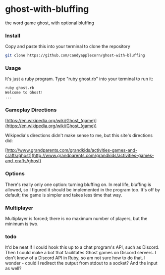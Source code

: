 # ghost-with-bluffing
the word game ghost, with optional bluffing

### Install
Copy and paste this into your terminal to clone the repository
```bash
git clone https://github.com/candyapplecorn/ghost-with-bluffing
```

### Usage
It's just a ruby program. Type "ruby ghost.rb" into your terminal to run it:
```bash
ruby ghost.rb
Welcome to Ghost!
...
```

### Gameplay Directions

[https://en.wikipedia.org/wiki/Ghost_(game)](https://en.wikipedia.org/wiki/Ghost_(game))

Wikipedia's directions didn't make sense to me, but this site's directions did:

[http://www.grandparents.com/grandkids/activities-games-and-crafts/ghost](http://www.grandparents.com/grandkids/activities-games-and-crafts/ghost)

### Options
There's really only one option: turning bluffing on. In real life, bluffing is allowed, so I figured it should be implemented in the program too. It's off by default; the game is simpler and takes less time that way.

### Multiplayer
Multiplayer is forced; there is no maximum number of players, but the minimum is two.

### todo
It'd be neat if I could hook this up to a chat program's API, such as Discord. Then I could make a bot that facilitates Ghost games on Discord servers. I don't know of a Discord API in Ruby, so am not sure how to do that. I wonder - could I redirect the output from stdout to a socket? And the input as well? 
